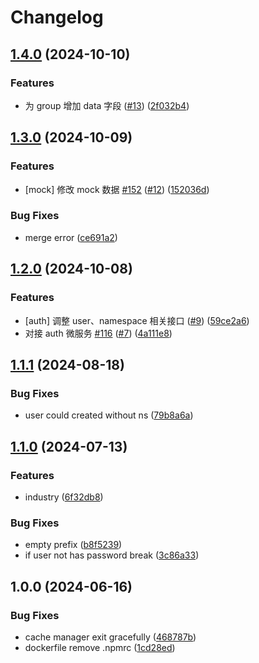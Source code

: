 # Changelog

## [1.4.0](https://github.com/36node/auth/compare/v1.3.0...v1.4.0) (2024-10-10)


### Features

* 为 group 增加 data 字段 ([#13](https://github.com/36node/auth/issues/13)) ([2f032b4](https://github.com/36node/auth/commit/2f032b4372b0829786f7f6af9d3b689bf238499b))

## [1.3.0](https://github.com/36node/auth/compare/v1.2.0...v1.3.0) (2024-10-09)


### Features

* [mock] 修改 mock 数据 [#152](https://github.com/36node/auth/issues/152) ([#12](https://github.com/36node/auth/issues/12)) ([152036d](https://github.com/36node/auth/commit/152036dc7c592c1f134d62aa087cb3edfa2f4739))


### Bug Fixes

* merge error ([ce691a2](https://github.com/36node/auth/commit/ce691a2cfc347f8c62bcc0ec3bdf3855d2990c67))

## [1.2.0](https://github.com/36node/auth/compare/v1.1.1...v1.2.0) (2024-10-08)


### Features

* [auth] 调整 user、namespace 相关接口 ([#9](https://github.com/36node/auth/issues/9)) ([59ce2a6](https://github.com/36node/auth/commit/59ce2a6d4af1a2a4faab59789a360244bfe48e67))
* 对接 auth 微服务 [#116](https://github.com/36node/auth/issues/116) ([#7](https://github.com/36node/auth/issues/7)) ([4a111e8](https://github.com/36node/auth/commit/4a111e8f60b158d7431ea8c9f84320e2f902bfb1))

## [1.1.1](https://github.com/36node/auth/compare/v1.1.0...v1.1.1) (2024-08-18)


### Bug Fixes

* user could created without ns ([79b8a6a](https://github.com/36node/auth/commit/79b8a6a091ebaaa56b78e517d449f8552a7ba912))

## [1.1.0](https://github.com/36node/auth/compare/v1.0.0...v1.1.0) (2024-07-13)


### Features

* industry ([6f32db8](https://github.com/36node/auth/commit/6f32db8cce05e7a3119138057563c5ba75eb60d4))


### Bug Fixes

* empty prefix ([b8f5239](https://github.com/36node/auth/commit/b8f52398f69a885fe190840a3356eeaa4ed1abbf))
* if user not has password break ([3c86a33](https://github.com/36node/auth/commit/3c86a338b1f1ffdb900f5cc65a9a71f498e8326b))

## 1.0.0 (2024-06-16)


### Bug Fixes

* cache manager exit gracefully ([468787b](https://github.com/36node/auth/commit/468787bfb0d3651591c1dce5bd55ad1ecf40468b))
* dockerfile remove .npmrc ([1cd28ed](https://github.com/36node/auth/commit/1cd28ede1880499c47e4cd16c0501d5f3cbc7356))
